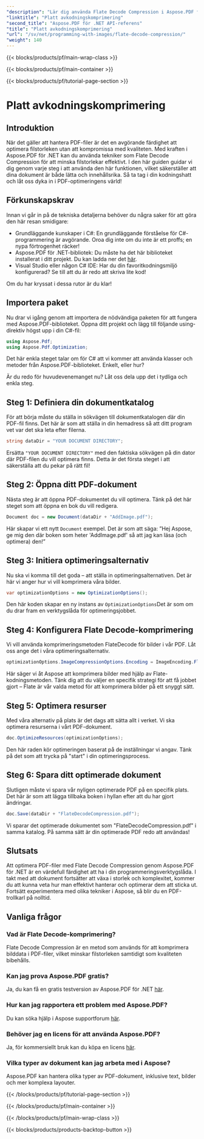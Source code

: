 ```yaml
---
"description": "Lär dig använda Flate Decode Compression i Aspose.PDF för .NET. Optimera PDF-filstorleken effektivt med den här steg-för-steg-guiden."
"linktitle": "Platt avkodningskomprimering"
"second_title": "Aspose.PDF för .NET API-referens"
"title": "Platt avkodningskomprimering"
"url": "/sv/net/programming-with-images/flate-decode-compression/"
"weight": 140
---
```


{{< blocks/products/pf/main-wrap-class >}}

{{< blocks/products/pf/main-container >}}

{{< blocks/products/pf/tutorial-page-section >}}

# Platt avkodningskomprimering

## Introduktion

När det gäller att hantera PDF-filer är det en avgörande färdighet att optimera filstorleken utan att kompromissa med kvaliteten. Med kraften i Aspose.PDF för .NET kan du använda tekniker som Flate Decode Compression för att minska filstorlekar effektivt. I den här guiden guidar vi dig genom varje steg i att använda den här funktionen, vilket säkerställer att dina dokument är både lätta och innehållsrika. Så ta tag i din kodningshatt och låt oss dyka in i PDF-optimeringens värld!

## Förkunskapskrav

Innan vi går in på de tekniska detaljerna behöver du några saker för att göra den här resan smidigare:

- Grundläggande kunskaper i C#: En grundläggande förståelse för C#-programmering är avgörande. Oroa dig inte om du inte är ett proffs; en nypa förtrogenhet räcker!
- Aspose.PDF för .NET-bibliotek: Du måste ha det här biblioteket installerat i ditt projekt. Du kan ladda ner det [här](https://releases.aspose.com/pdf/net/).
- Visual Studio eller någon C# IDE: Har du din favoritkodningsmiljö konfigurerad? Se till att du är redo att skriva lite kod!

Om du har kryssat i dessa rutor är du klar!

## Importera paket

Nu drar vi igång genom att importera de nödvändiga paketen för att fungera med Aspose.PDF-biblioteket. Öppna ditt projekt och lägg till följande using-direktiv högst upp i din C#-fil:

```csharp
using Aspose.Pdf;
using Aspose.Pdf.Optimization;
```

Det här enkla steget talar om för C# att vi kommer att använda klasser och metoder från Aspose.PDF-biblioteket. Enkelt, eller hur?

Är du redo för huvudevenemanget nu? Låt oss dela upp det i tydliga och enkla steg.

## Steg 1: Definiera din dokumentkatalog

För att börja måste du ställa in sökvägen till dokumentkatalogen där din PDF-fil finns. Det här är som att ställa in din hemadress så att ditt program vet var det ska leta efter filerna.

```csharp
string dataDir = "YOUR DOCUMENT DIRECTORY";
```
Ersätta `"YOUR DOCUMENT DIRECTORY"` med den faktiska sökvägen på din dator där PDF-filen du vill optimera finns. Detta är det första steget i att säkerställa att du pekar på rätt fil!

## Steg 2: Öppna ditt PDF-dokument

Nästa steg är att öppna PDF-dokumentet du vill optimera. Tänk på det här steget som att öppna en bok du vill redigera.

```csharp
Document doc = new Document(dataDir + "AddImage.pdf");
```
Här skapar vi ett nytt `Document` exempel. Det är som att säga: ”Hej Aspose, ge mig den där boken som heter 'AddImage.pdf' så att jag kan läsa (och optimera) den!”

## Steg 3: Initiera optimeringsalternativ

Nu ska vi komma till det goda – att ställa in optimeringsalternativen. Det är här vi anger hur vi vill komprimera våra bilder.

```csharp
var optimizationOptions = new OptimizationOptions();
```
Den här koden skapar en ny instans av `OptimizationOptions`Det är som om du drar fram en verktygslåda för optimeringsjobbet.

## Steg 4: Konfigurera Flate Decode-komprimering

Vi vill använda komprimeringsmetoden FlateDecode för bilder i vår PDF. Låt oss ange det i våra optimeringsalternativ.

```csharp
optimizationOptions.ImageCompressionOptions.Encoding = ImageEncoding.Flate;
```
Här säger vi åt Aspose att komprimera bilder med hjälp av Flate-kodningsmetoden. Tänk dig att du väljer en specifik strategi för att få jobbet gjort – Flate är vår valda metod för att komprimera bilder på ett snyggt sätt.

## Steg 5: Optimera resurser

Med våra alternativ på plats är det dags att sätta allt i verket. Vi ska optimera resurserna i vårt PDF-dokument.

```csharp
doc.OptimizeResources(optimizationOptions);
```
Den här raden kör optimeringen baserat på de inställningar vi angav. Tänk på det som att trycka på "start" i din optimeringsprocess.

## Steg 6: Spara ditt optimerade dokument

Slutligen måste vi spara vår nyligen optimerade PDF på en specifik plats. Det här är som att lägga tillbaka boken i hyllan efter att du har gjort ändringar.

```csharp
doc.Save(dataDir + "FlateDecodeCompression.pdf");
```
Vi sparar det optimerade dokumentet som "FlateDecodeCompression.pdf" i samma katalog. På samma sätt är din optimerade PDF redo att användas!

## Slutsats

Att optimera PDF-filer med Flate Decode Compression genom Aspose.PDF för .NET är en värdefull färdighet att ha i din programmeringsverktygslåda. I takt med att dokument fortsätter att växa i storlek och komplexitet, kommer du att kunna veta hur man effektivt hanterar och optimerar dem att sticka ut. Fortsätt experimentera med olika tekniker i Aspose, så blir du en PDF-trollkarl på nolltid.

## Vanliga frågor

### Vad är Flate Decode-komprimering?  
Flate Decode Compression är en metod som används för att komprimera bilddata i PDF-filer, vilket minskar filstorleken samtidigt som kvaliteten bibehålls.

### Kan jag prova Aspose.PDF gratis?  
Ja, du kan få en gratis testversion av Aspose.PDF för .NET [här](https://releases.aspose.com/).

### Hur kan jag rapportera ett problem med Aspose.PDF?  
Du kan söka hjälp i Aspose supportforum [här](https://forum.aspose.com/c/pdf/10).

### Behöver jag en licens för att använda Aspose.PDF?  
Ja, för kommersiellt bruk kan du köpa en licens [här](https://purchase.aspose.com/buy).

### Vilka typer av dokument kan jag arbeta med i Aspose?  
Aspose.PDF kan hantera olika typer av PDF-dokument, inklusive text, bilder och mer komplexa layouter.

{{< /blocks/products/pf/tutorial-page-section >}}

{{< /blocks/products/pf/main-container >}}

{{< /blocks/products/pf/main-wrap-class >}}

{{< blocks/products/products-backtop-button >}}